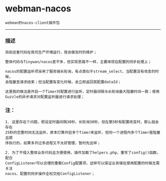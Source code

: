# webman-nacos


    webman的nacos-client插件包

---
### 描述

    目前这套代码在我司生产环境运行，我会做及时的维护；

    整体代码与Tinywan/nacos差不多，但实现思路不一样，主要体现在配置的同步处理上；

    nacos的配置监听项采用了服务端长轮询，有点类似于stream_select，当配置没有改变的时候，
    会阻塞至请求结束；但当配置有变化时候，会立即返回其配置dataId；
    
    这里我的做法是开启一个Timer对配置进行监听，定时器间隔与长轮询最大阻塞时间一致；使用
    Guzzle的异步请求对配置监听器进行请求处理；

### 注：
    1. 这里存在个问题，假设定时器间隔30秒，长轮询30秒，但在第5秒有配置改变时，那么就会存在
    25秒的空置时间无法监听，原本打算开启多个Timer来监听，但同一个进程内多个Timer是阻塞且顺
    序执行的，如果多开过多进程又不太好管理，暂时先这样；
    
    2. 为了不侵入整体业务代码且方便使用，插件加载了helpers.php，重写了config()函数，配合
    ConfigListener可以合理的重载Config配置项，这样可以保证业务端在使用配置的时候无需关注
    nacos，配置的同步操作全权交给ConfigListener；



